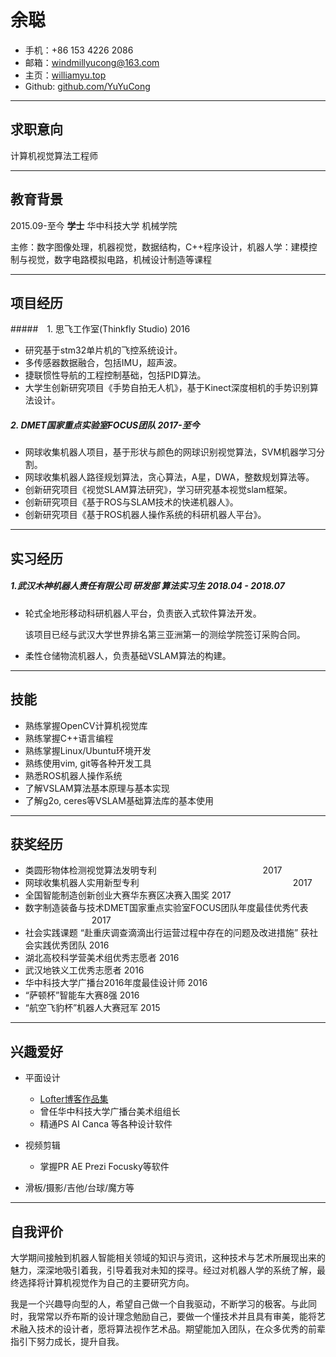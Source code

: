 # 余聪
  - 手机：+86 153 4226 2086
  - 邮箱：[windmillyucong@163.com](mailto::windmillyucong@163.com)
  - 主页：[williamyu.top](http://williamyu.top/)
  - Github: [github.com/YuYuCong](https://github.com/yuyucong/)

------



## 求职意向
计算机视觉算法工程师

----

 

## 教育背景
2015.09-至今                                                    **学士**                                                                     华中科技大学 机械学院

主修：数字图像处理，机器视觉，数据结构，C++程序设计，机器人学：建模控制与视觉，数字电路模拟电路，机械设计制造等课程

---



## 项目经历

#####　1. 思飞工作室(Thinkfly Studio)                                                                                                                             2016

- 研究基于stm32单片机的飞控系统设计。
- 多传感器数据融合，包括IMU，超声波。
- 捷联惯性导航的工程控制基础，包括PID算法。
- 大学生创新研究项目《手势自拍无人机》，基于Kinect深度相机的手势识别算法设计。

##### 2. DMET国家重点实验室FOCUS团队                                                                                                               2017-至今

- 网球收集机器人项目，基于形状与颜色的网球识别视觉算法，SVM机器学习分割。
- 网球收集机器人路径规划算法，贪心算法，A星，DWA，整数规划算法等。
- 创新研究项目《视觉SLAM算法研究》，学习研究基本视觉slam框架。
- 创新研究项目《基于ROS与SLAM技术的快递机器人》。
- 创新研究项目《基于ROS机器人操作系统的科研机器人平台》。

----



## 实习经历

##### 1.武汉木神机器人责任有限公司                      研发部 算法实习生                                               2018.04 - 2018.07

- 轮式全地形移动科研机器人平台，负责嵌入式软件算法开发。

  该项目已经与武汉大学世界排名第三亚洲第一的测绘学院签订采购合同。

- 柔性仓储物流机器人，负责基础VSLAM算法的构建。

----



## 技能

- 熟练掌握OpenCV计算机视觉库
- 熟练掌握C++语言编程
- 熟练掌握Linux/Ubuntu环境开发
- 熟练使用vim, git等各种开发工具
- 熟悉ROS机器人操作系统
- 了解VSLAM算法基本原理与基本实现
- 了解g2o, ceres等VSLAM基础算法库的基本使用

------



## 获奖经历
- 类圆形物体检测视觉算法发明专利     　　　　　　　　　   　  　                                                                 2017
- 网球收集机器人实用新型专利　　　　　　　　　　　　　　　　                                                          　  2017
- 全国智能制造创新创业大赛华东赛区决赛入围奖                                                                                               2017
- 数字制造装备与技术DMET国家重点实验室FOCUS团队年度最佳优秀代表               　　　         　　　　  2017
- 社会实践课题 “赴重庆调查滴滴出行运营过程中存在的问题及改进措施” 获社会实践优秀团队                     2016
- 湖北高校科学营美术组优秀志愿者                                                                                                                      2016
- 武汉地铁义工优秀志愿者                                                                                                                                      2016
- 华中科技大学广播台2016年度最佳设计师                                                                                                          2016
- “萨顿杯”智能车大赛8强                                                                                                                                        2016
- “航空飞豹杯”机器人大赛冠军                                                                                                                               2015

-------



## 兴趣爱好
* 平面设计

  - [Lofter博客作品集](http://www.lofter.com/collection/windmillyu/?op=collectionDetail&collectionId=81051)
  - 曾任华中科技大学广播台美术组组长
  - 精通PS AI Canca 等各种设计软件


* 视频剪辑
  - 掌握PR AE Prezi Focusky等软件

* 滑板/摄影/吉他/台球/魔方等

------



## 自我评价

​        大学期间接触到机器人智能相关领域的知识与资讯，这种技术与艺术所展现出来的魅力，深深地吸引着我，引导着我对未知的探寻。经过对机器人学的系统了解，最终选择将计算机视觉作为自己的主要研究方向。

​        我是一个兴趣导向型的人，希望自己做一个自我驱动，不断学习的极客。与此同时，我常常以乔布斯的设计理念勉励自己，要做一个懂技术并且具有审美，能将艺术融入技术的设计者，愿将算法视作艺术品。期望能加入团队，在众多优秀的前辈指引下努力成长，提升自我。